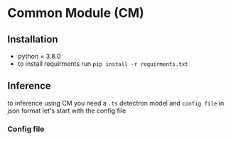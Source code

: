# Common Module (CM)
## Installation
* python = 3.8.0
* to install requirments run ```pip install -r requirments.txt```
## Inference 
to inference using CM you need a ```.ts``` detectron model and ```config file``` in json format 
let's start with the config file 
### Config file
